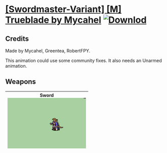 # [\[Swordmaster-Variant\] \[M\] Trueblade by Mycahel](./) [![Downlod](https://img.shields.io/badge/Download--red?style=social&logo=github)](https://minhaskamal.github.io/DownGit/#/home?url=https://github.com/Klokinator/FE-Repo/tree/main/Battle%20Animations%2FInfantry%20-%20(Swd)%20Myrms%20and%20Swordmasters%2F%5BSwordmaster-Variant%5D%20%5BM%5D%20Trueblade%20by%20Mycahel)
## Credits

Made by Mycahel, Greentea, RobertFPY.

This animation could use some community fixes. It also needs an Unarmed animation.

## Weapons

| <b>Sword</b><br/><img alt="Sword animation" src="./1.%20Sword/Sword.gif"/> |
| :---: |
